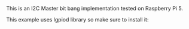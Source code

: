 This is an I2C Master bit bang implementation tested on Raspberry Pi 5. 

This example uses lgpiod library so make sure to install it:
  

